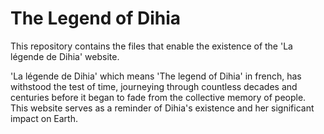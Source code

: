 # The Legend of Dihia

This repository contains the files that enable the existence of the 'La légende de Dihia' website. 

'La légende de Dihia' which means 'The legend of Dihia' in french, has withstood the test of time, journeying through countless decades and centuries before it began to fade from the collective memory of people. This website serves as a reminder of Dihia's existence and her significant impact on Earth.
